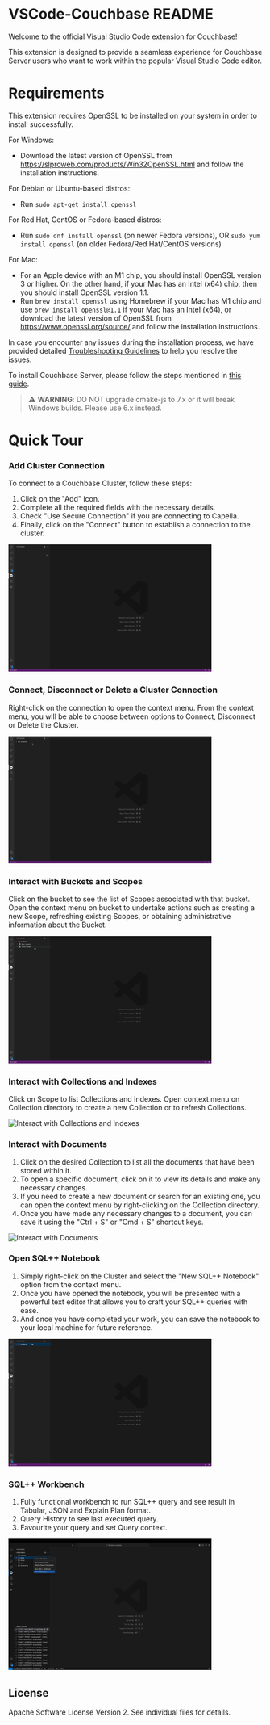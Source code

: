 # VSCode-Couchbase README

Welcome to the official Visual Studio Code extension for Couchbase!

This extension is designed to provide a seamless experience for Couchbase Server users who want to work within the popular Visual Studio Code editor. 

# Requirements
This extension requires OpenSSL to be installed on your system in order to install successfully. 

For Windows:
- Download the latest version of OpenSSL from https://slproweb.com/products/Win32OpenSSL.html and follow the installation instructions.

For Debian or Ubuntu-based distros::
- Run `sudo apt-get install openssl`

For Red Hat, CentOS or Fedora-based distros:
-  Run `sudo dnf install openssl` (on newer Fedora versions), OR `sudo yum install openssl` (on older Fedora/Red Hat/CentOS versions)

For Mac:
- For an Apple device with an M1 chip, you should install OpenSSL version 3 or higher. On the other hand, if your Mac has an Intel (x64) chip, then you should install OpenSSL version 1.1.
- Run `brew install openssl` using Homebrew if your Mac has M1 chip and use `brew install openssl@1.1` if your Mac has an Intel (x64), or download the latest version of OpenSSL from https://www.openssl.org/source/ and follow the installation instructions.

In case you encounter any issues during the installation process, we have provided detailed [Troubleshooting Guidelines](https://docs.google.com/document/d/132jKt2YFGjhzIM0yMUi3l5VjC3FQ-rL5-xUiTRLYKds/edit?usp=sharing) to help you resolve the issues. 

To install Couchbase Server, please follow the steps mentioned in [this guide](https://docs.couchbase.com/server/current/install/install-intro.html).

> :warning:  **WARNING**:  DO NOT upgrade cmake-js to 7.x or it will break Windows builds. Please use 6.x instead. 

# Quick Tour

### Add Cluster Connection
To connect to a Couchbase Cluster, follow these steps:
1. Click on the "Add" icon.
2. Complete all the required fields with the necessary details.
3. Check "Use Secure Connection" if you are connecting to Capella.
4. Finally, click on the "Connect" button to establish a connection to the cluster.

<img src="gifs/AddConnection.gif" height="80%" width="80%" alt="Add Connection to Cluster" />

### Connect, Disconnect or Delete a Cluster Connection
Right-click on the connection to open the context menu. From the context menu, you will be able to choose between options to Connect, Disconnect or Delete the Cluster.

<img src="gifs/Connection.gif" height="80%" width="80%" alt="Connect/Disconnect to Cluster" />

### Interact with Buckets and Scopes
Click on the bucket to see the list of Scopes associated with that bucket. Open the context menu on bucket to undertake actions such as creating a new Scope, refreshing existing Scopes, or obtaining administrative information about the Bucket.

<img src="gifs/InteractWithBuckets.gif" height="80%" width="80%" alt="Interact with Buckets and Scopes" />

### Interact with Collections and Indexes
Click on Scope to list Collections and Indexes. Open context menu on Collection directory to create a new Collection or to refresh Collections.

<img src="gifs/InteractWithCollectionIndexes.gif" height="80%" width="80%" alt="Interact with Collections and Indexes" />


### Interact with Documents
1. Click on the desired Collection to list all the documents that have been stored within it.
2. To open a specific document, click on it to view its details and make any necessary changes.
3. If you need to create a new document or search for an existing one, you can open the context menu by right-clicking on the Collection directory.
4. Once you have made any necessary changes to a document, you can save it using the "Ctrl + S" or "Cmd + S" shortcut keys.

<img src="gifs/InteractWithDocuments.gif" height="80%" width="80%" alt="Interact with Documents" />

### Open SQL++ Notebook
1. Simply right-click on the Cluster and select the "New SQL++ Notebook" option from the context menu.
2. Once you have opened the notebook, you will be presented with a powerful text editor that allows you to craft your SQL++ queries with ease.
3. And once you have completed your work, you can save the notebook to your local machine for future reference.

<img src="gifs/QueryNotebook.gif" height="80%" width="80%" alt="Interact with Documents" />

### SQL++ Workbench
1. Fully functional workbench to run SQL++ query and see result in Tabular, JSON and Explain Plan format.
2. Query History to see last executed query.
3. Favourite your query and set Query context.

<img src="gifs/workbench.gif" height="80%" width="80%" alt="Interact with Documents" />

## License
Apache Software License Version 2.  See individual files for details.
